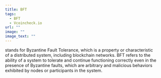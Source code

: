 ```yaml
---
title: BFT
tags:
  - BFT
  - Vcoincheck.io
url: ""
image: ""
image_text: ""
---
```


stands for Byzantine Fault Tolerance, which is a property or characteristic of a distributed system, including blockchain networks. BFT refers to the ability of a system to tolerate and continue functioning correctly even in the presence of Byzantine faults, which are arbitrary and malicious behaviors exhibited by nodes or participants in the system.
